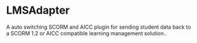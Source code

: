 # LMSAdapter
A auto switching SCORM and AICC plugin for sending student data back to a SCORM 1.2 or AICC compatible learning management solution..
